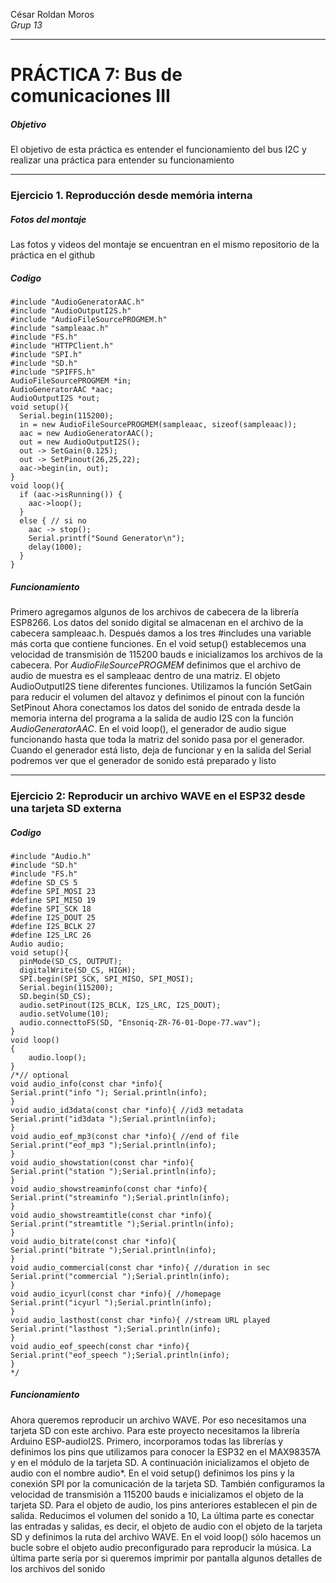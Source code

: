 César Roldan Moros  
*Grup 13*
____
# PRÁCTICA 7: Bus de comunicaciones III
##### Objetivo
El objetivo de esta práctica es entender el funcionamiento del bus I2C y realizar una práctica para entender su funcionamiento
___
### Ejercicio 1. Reproducción desde memória interna
##### Fotos del montaje
Las fotos y videos del montaje se encuentran en el mismo repositorio de la práctica en el github
##### Codigo
```
#include "AudioGeneratorAAC.h"
#include "AudioOutputI2S.h"
#include "AudioFileSourcePROGMEM.h"
#include "sampleaac.h"
#include "FS.h"
#include "HTTPClient.h"
#include "SPI.h"
#include "SD.h"
#include "SPIFFS.h"
AudioFileSourcePROGMEM *in;
AudioGeneratorAAC *aac;
AudioOutputI2S *out;
void setup(){
  Serial.begin(115200);
  in = new AudioFileSourcePROGMEM(sampleaac, sizeof(sampleaac)); 
  aac = new AudioGeneratorAAC();
  out = new AudioOutputI2S();
  out -> SetGain(0.125);
  out -> SetPinout(26,25,22); 
  aac->begin(in, out); 
}
void loop(){
  if (aac->isRunning()) { 
    aac->loop();
  } 
  else { // si no
    aac -> stop();
    Serial.printf("Sound Generator\n"); 
    delay(1000);
  }
}
```
##### Funcionamiento
Primero agregamos algunos de los archivos de cabecera de la librería ESP8266.
Los datos del sonido digital se almacenan en el archivo de la cabecera sampleaac.h. Después damos a los tres #includes una variable más corta que contiene funciones.
En el void setup() establecemos una velocidad de transmisión de 115200 bauds e inicializamos los archivos de la cabecera. Por *AudioFileSourcePROGMEM* definimos que el archivo de audio de muestra es el sampleaac dentro de una matriz.
El objeto AudioOutputI2S tiene diferentes funciones.
Utilizamos la función SetGain para reducir el volumen del altavoz y definimos el pinout con la función SetPinout
Ahora conectamos los datos del sonido de entrada desde la memoria interna del programa a la salida de audio I2S con la función
*AudioGeneratorAAC*.
En el void loop(), el generador de audio sigue funcionando hasta que toda la matriz del sonido pasa por el generador. Cuando el generador está listo, deja de funcionar y en la salida del Serial podremos ver que el generador de sonido está preparado y listo

____
### Ejercicio 2: Reproducir un archivo WAVE en el ESP32 desde una tarjeta SD externa

##### Codigo
```
#include "Audio.h"
#include "SD.h"
#include "FS.h"
#define SD_CS 5
#define SPI_MOSI 23
#define SPI_MISO 19
#define SPI_SCK 18
#define I2S_DOUT 25
#define I2S_BCLK 27
#define I2S_LRC 26
Audio audio;
void setup(){
  pinMode(SD_CS, OUTPUT);
  digitalWrite(SD_CS, HIGH);
  SPI.begin(SPI_SCK, SPI_MISO, SPI_MOSI); 
  Serial.begin(115200);
  SD.begin(SD_CS); 
  audio.setPinout(I2S_BCLK, I2S_LRC, I2S_DOUT); 
  audio.setVolume(10); 
  audio.connecttoFS(SD, "Ensoniq-ZR-76-01-Dope-77.wav"); 
}
void loop()
{
	audio.loop(); 
}
/*// optional 
void audio_info(const char *info){
Serial.print("info "); Serial.println(info);
}
void audio_id3data(const char *info){ //id3 metadata
Serial.print("id3data ");Serial.println(info);
}
void audio_eof_mp3(const char *info){ //end of file
Serial.print("eof_mp3 ");Serial.println(info);
}
void audio_showstation(const char *info){
Serial.print("station ");Serial.println(info);
}
void audio_showstreaminfo(const char *info){
Serial.print("streaminfo ");Serial.println(info);
}
void audio_showstreamtitle(const char *info){
Serial.print("streamtitle ");Serial.println(info);
}
void audio_bitrate(const char *info){
Serial.print("bitrate ");Serial.println(info);
}
void audio_commercial(const char *info){ //duration in sec
Serial.print("commercial ");Serial.println(info);
}
void audio_icyurl(const char *info){ //homepage
Serial.print("icyurl ");Serial.println(info);
}
void audio_lasthost(const char *info){ //stream URL played
Serial.print("lasthost ");Serial.println(info);
}
void audio_eof_speech(const char *info){
Serial.print("eof_speech ");Serial.println(info);
}
*/
```
##### Funcionamiento
Ahora queremos reproducir un archivo WAVE. Por eso necesitamos una tarjeta SD con este archivo.
Para este proyecto necesitamos la librería Arduino ESP-audioI2S.
Primero, incorporamos todas las librerías y definimos los pins que utilizamos para conocer la ESP32 en el MAX98357A y en el módulo de la tarjeta SD.
A continuación inicializamos el objeto de audio con el nombre audio*.
En el void setup() definimos los pins y la conexión SPI por la comunicación de la tarjeta SD. También configuramos la velocidad de transmisión a 115200 bauds e inicializamos el objeto de la tarjeta SD.
Para el objeto de audio, los pins anteriores establecen el pin de salida. Reducimos el volumen del sonido a 10,
La última parte es conectar las entradas y salidas, es decir, el objeto de audio con el objeto de la tarjeta SD y definimos la ruta del archivo WAVE.
En el void loop() sólo hacemos un bucle sobre el objeto audio preconfigurado para reproducir la música.
La última parte sería por si queremos imprimir por pantalla algunos detalles de los archivos del sonido